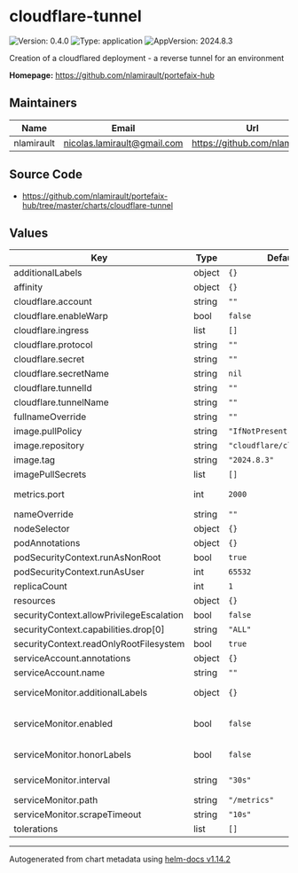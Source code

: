 # cloudflare-tunnel

![Version: 0.4.0](https://img.shields.io/badge/Version-0.4.0-informational?style=flat-square) ![Type: application](https://img.shields.io/badge/Type-application-informational?style=flat-square) ![AppVersion: 2024.8.3](https://img.shields.io/badge/AppVersion-2024.8.3-informational?style=flat-square)

Creation of a cloudflared deployment - a reverse tunnel for an environment

**Homepage:** <https://github.com/nlamirault/portefaix-hub>

## Maintainers

| Name | Email | Url |
| ---- | ------ | --- |
| nlamirault | <nicolas.lamirault@gmail.com> | <https://github.com/nlamirault> |

## Source Code

* <https://github.com/nlamirault/portefaix-hub/tree/master/charts/cloudflare-tunnel>

## Values

| Key | Type | Default | Description |
|-----|------|---------|-------------|
| additionalLabels | object | `{}` | Additional labels to add to all resources |
| affinity | object | `{}` |  |
| cloudflare.account | string | `""` |  |
| cloudflare.enableWarp | bool | `false` |  |
| cloudflare.ingress | list | `[]` |  |
| cloudflare.protocol | string | `""` |  |
| cloudflare.secret | string | `""` |  |
| cloudflare.secretName | string | `nil` |  |
| cloudflare.tunnelId | string | `""` |  |
| cloudflare.tunnelName | string | `""` |  |
| fullnameOverride | string | `""` |  |
| image.pullPolicy | string | `"IfNotPresent"` |  |
| image.repository | string | `"cloudflare/cloudflared"` |  |
| image.tag | string | `"2024.8.3"` |  |
| imagePullSecrets | list | `[]` |  |
| metrics.port | int | `2000` | The port on which to expose the metrics and ready endpoints |
| nameOverride | string | `""` |  |
| nodeSelector | object | `{}` |  |
| podAnnotations | object | `{}` |  |
| podSecurityContext.runAsNonRoot | bool | `true` |  |
| podSecurityContext.runAsUser | int | `65532` |  |
| replicaCount | int | `1` |  |
| resources | object | `{}` |  |
| securityContext.allowPrivilegeEscalation | bool | `false` |  |
| securityContext.capabilities.drop[0] | string | `"ALL"` |  |
| securityContext.readOnlyRootFilesystem | bool | `true` |  |
| serviceAccount.annotations | object | `{}` |  |
| serviceAccount.name | string | `""` |  |
| serviceMonitor.additionalLabels | object | `{}` | Add custom labels to the ServiceMonitor resource |
| serviceMonitor.enabled | bool | `false` | Enable this if you're using https://github.com/coreos/prometheus-operator |
| serviceMonitor.honorLabels | bool | `false` | Chooses the metric’s labels on collisions with target labels. |
| serviceMonitor.interval | string | `"30s"` | Interval at which endpoints should be scraped. |
| serviceMonitor.path | string | `"/metrics"` | Path to scrape metrics |
| serviceMonitor.scrapeTimeout | string | `"10s"` | Timeout for scrape metrics request |
| tolerations | list | `[]` |  |

----------------------------------------------
Autogenerated from chart metadata using [helm-docs v1.14.2](https://github.com/norwoodj/helm-docs/releases/v1.14.2)
